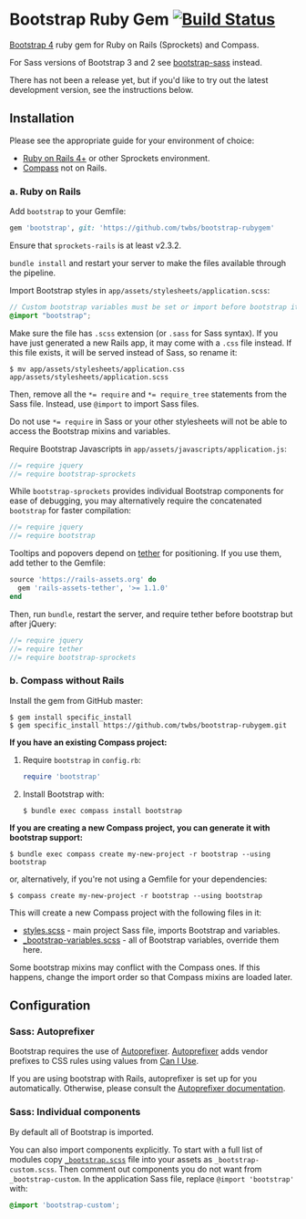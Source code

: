 # Bootstrap Ruby Gem [![Build Status](https://travis-ci.org/twbs/bootstrap-rubygem.svg?branch=master)](https://travis-ci.org/twbs/bootstrap-rubygem)

[Bootstrap 4][bootstrap-home] ruby gem for Ruby on Rails (Sprockets) and Compass.

For Sass versions of Bootstrap 3 and 2 see [bootstrap-sass](https://github.com/twbs/bootstrap-sass) instead.

There has not been a release yet, but if you'd like to try out the latest development version, see the instructions below.

## Installation

Please see the appropriate guide for your environment of choice:

* [Ruby on Rails 4+](#a-ruby-on-rails) or other Sprockets environment.
* [Compass](#b-compass-without-rails) not on Rails.


### a. Ruby on Rails

Add `bootstrap` to your Gemfile:

```ruby
gem 'bootstrap', git: 'https://github.com/twbs/bootstrap-rubygem'
```

Ensure that `sprockets-rails` is at least v2.3.2.

`bundle install` and restart your server to make the files available through the pipeline.

Import Bootstrap styles in `app/assets/stylesheets/application.scss`:

```scss
// Custom bootstrap variables must be set or import before bootstrap itself.
@import "bootstrap";
```

Make sure the file has `.scss` extension (or `.sass` for Sass syntax). If you have just generated a new Rails app,
it may come with a `.css` file instead. If this file exists, it will be served instead of Sass, so rename it:

```console
$ mv app/assets/stylesheets/application.css app/assets/stylesheets/application.scss
```

Then, remove all the `*= require` and `*= require_tree` statements from the Sass file. Instead, use `@import` to import Sass files.

Do not use `*= require` in Sass or your other stylesheets will not be able to access the Bootstrap mixins and variables.

Require Bootstrap Javascripts in `app/assets/javascripts/application.js`:

```js
//= require jquery
//= require bootstrap-sprockets
```

While `bootstrap-sprockets` provides individual Bootstrap components for ease of debugging, you may alternatively require the concatenated `bootstrap` for faster compilation:

```js
//= require jquery
//= require bootstrap
```

Tooltips and popovers depend on [tether][tether] for positioning.
If you use them, add tether to the Gemfile:

```ruby
source 'https://rails-assets.org' do
  gem 'rails-assets-tether', '>= 1.1.0'
end
```

Then, run `bundle`, restart the server, and require tether before bootstrap but after jQuery:

```js
//= require jquery
//= require tether
//= require bootstrap-sprockets
```

### b. Compass without Rails

Install the gem from GitHub master:

```console
$ gem install specific_install
$ gem specific_install https://github.com/twbs/bootstrap-rubygem.git
```

**If you have an existing Compass project:**

1. Require `bootstrap` in `config.rb`:

    ```ruby
    require 'bootstrap'
    ```

2. Install Bootstrap with:

    ```console
    $ bundle exec compass install bootstrap
    ```

**If you are creating a new Compass project, you can generate it with bootstrap support:**

```console
$ bundle exec compass create my-new-project -r bootstrap --using bootstrap
```

or, alternatively, if you're not using a Gemfile for your dependencies:

```console
$ compass create my-new-project -r bootstrap --using bootstrap
```

This will create a new Compass project with the following files in it:

* [styles.scss](/templates/project/styles.scss) - main project Sass file, imports Bootstrap and variables.
* [_bootstrap-variables.scss](/templates/project/_bootstrap-variables.scss) - all of Bootstrap variables, override them here.

Some bootstrap mixins may conflict with the Compass ones.
If this happens, change the import order so that Compass mixins are loaded later.

## Configuration

### Sass: Autoprefixer

Bootstrap requires the use of [Autoprefixer][autoprefixer].
[Autoprefixer][autoprefixer] adds vendor prefixes to CSS rules using values from [Can I Use](http://caniuse.com/).

If you are using bootstrap with Rails, autoprefixer is set up for you automatically.
Otherwise, please consult the [Autoprefixer documentation][autoprefixer].

### Sass: Individual components

By default all of Bootstrap is imported.

You can also import components explicitly. To start with a full list of modules copy
[`_bootstrap.scss`](assets/stylesheets/_bootstrap.scss) file into your assets as `_bootstrap-custom.scss`.
Then comment out components you do not want from `_bootstrap-custom`.
In the application Sass file, replace `@import 'bootstrap'` with:

```scss
@import 'bootstrap-custom';
```

[bootstrap-home]: http://v4-alpha.getbootstrap.com/
[autoprefixer]: https://github.com/ai/autoprefixer
[tether]: http://github.hubspot.com/tether/
